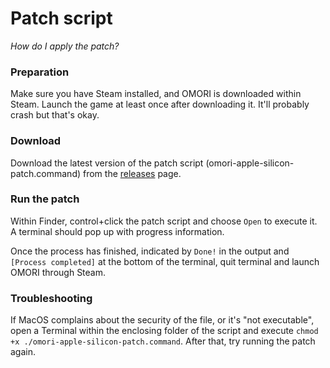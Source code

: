 # Patch script

*How do I apply the patch?*

### Preparation

Make sure you have Steam installed, and OMORI is downloaded within Steam. Launch the game at least once after downloading it. It'll probably crash but that's okay.

### Download

Download the latest version of the patch script (omori-apple-silicon-patch.command) from the [releases](https://github.com/SnowpMakes/omori-apple-silicon/releases/latest) page.

### Run the patch

Within Finder, control+click the patch script and choose `Open` to execute it. A terminal should pop up with progress information.

Once the process has finished, indicated by `Done!` in the output and `[Process completed]` at the bottom of the terminal, quit terminal and launch OMORI through Steam.

### Troubleshooting

If MacOS complains about the security of the file, or it's "not executable", open a Terminal within the enclosing folder of the script and execute `chmod +x ./omori-apple-silicon-patch.command`. After that, try running the patch again.


